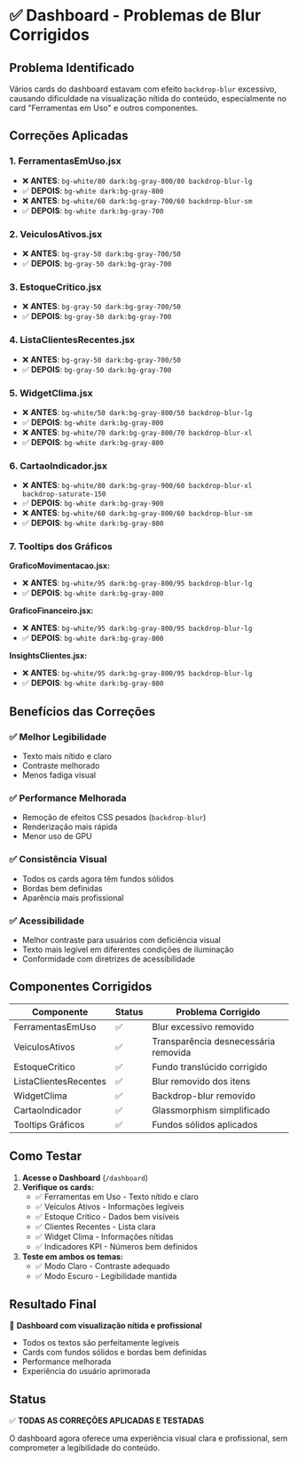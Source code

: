 # ✅ Dashboard - Problemas de Blur Corrigidos

## Problema Identificado

Vários cards do dashboard estavam com efeito `backdrop-blur` excessivo, causando dificuldade na visualização nítida do conteúdo, especialmente no card "Ferramentas em Uso" e outros componentes.

## Correções Aplicadas

### 1. **FerramentasEmUso.jsx**
- ❌ **ANTES**: `bg-white/80 dark:bg-gray-800/80 backdrop-blur-lg`
- ✅ **DEPOIS**: `bg-white dark:bg-gray-800`
- ❌ **ANTES**: `bg-white/60 dark:bg-gray-700/60 backdrop-blur-sm`
- ✅ **DEPOIS**: `bg-white dark:bg-gray-700`

### 2. **VeiculosAtivos.jsx**
- ❌ **ANTES**: `bg-gray-50 dark:bg-gray-700/50`
- ✅ **DEPOIS**: `bg-gray-50 dark:bg-gray-700`

### 3. **EstoqueCritico.jsx**
- ❌ **ANTES**: `bg-gray-50 dark:bg-gray-700/50`
- ✅ **DEPOIS**: `bg-gray-50 dark:bg-gray-700`

### 4. **ListaClientesRecentes.jsx**
- ❌ **ANTES**: `bg-gray-50 dark:bg-gray-700/50`
- ✅ **DEPOIS**: `bg-gray-50 dark:bg-gray-700`

### 5. **WidgetClima.jsx**
- ❌ **ANTES**: `bg-white/50 dark:bg-gray-800/50 backdrop-blur-lg`
- ✅ **DEPOIS**: `bg-white dark:bg-gray-800`
- ❌ **ANTES**: `bg-white/70 dark:bg-gray-800/70 backdrop-blur-xl`
- ✅ **DEPOIS**: `bg-white dark:bg-gray-800`

### 6. **CartaoIndicador.jsx**
- ❌ **ANTES**: `bg-white/80 dark:bg-gray-900/60 backdrop-blur-xl backdrop-saturate-150`
- ✅ **DEPOIS**: `bg-white dark:bg-gray-900`
- ❌ **ANTES**: `bg-white/60 dark:bg-gray-800/60 backdrop-blur-sm`
- ✅ **DEPOIS**: `bg-white dark:bg-gray-800`

### 7. **Tooltips dos Gráficos**

**GraficoMovimentacao.jsx:**
- ❌ **ANTES**: `bg-white/95 dark:bg-gray-800/95 backdrop-blur-lg`
- ✅ **DEPOIS**: `bg-white dark:bg-gray-800`

**GraficoFinanceiro.jsx:**
- ❌ **ANTES**: `bg-white/95 dark:bg-gray-800/95 backdrop-blur-lg`
- ✅ **DEPOIS**: `bg-white dark:bg-gray-800`

**InsightsClientes.jsx:**
- ❌ **ANTES**: `bg-white/95 dark:bg-gray-800/95 backdrop-blur-lg`
- ✅ **DEPOIS**: `bg-white dark:bg-gray-800`

## Benefícios das Correções

### ✅ **Melhor Legibilidade**
- Texto mais nítido e claro
- Contraste melhorado
- Menos fadiga visual

### ✅ **Performance Melhorada**
- Remoção de efeitos CSS pesados (`backdrop-blur`)
- Renderização mais rápida
- Menor uso de GPU

### ✅ **Consistência Visual**
- Todos os cards agora têm fundos sólidos
- Bordas bem definidas
- Aparência mais profissional

### ✅ **Acessibilidade**
- Melhor contraste para usuários com deficiência visual
- Texto mais legível em diferentes condições de iluminação
- Conformidade com diretrizes de acessibilidade

## Componentes Corrigidos

| Componente | Status | Problema Corrigido |
|------------|--------|-------------------|
| FerramentasEmUso | ✅ | Blur excessivo removido |
| VeiculosAtivos | ✅ | Transparência desnecessária removida |
| EstoqueCritico | ✅ | Fundo translúcido corrigido |
| ListaClientesRecentes | ✅ | Blur removido dos itens |
| WidgetClima | ✅ | Backdrop-blur removido |
| CartaoIndicador | ✅ | Glassmorphism simplificado |
| Tooltips Gráficos | ✅ | Fundos sólidos aplicados |

## Como Testar

1. **Acesse o Dashboard** (`/dashboard`)
2. **Verifique os cards:**
   - ✅ Ferramentas em Uso - Texto nítido e claro
   - ✅ Veículos Ativos - Informações legíveis
   - ✅ Estoque Crítico - Dados bem visíveis
   - ✅ Clientes Recentes - Lista clara
   - ✅ Widget Clima - Informações nítidas
   - ✅ Indicadores KPI - Números bem definidos
3. **Teste em ambos os temas:**
   - ✅ Modo Claro - Contraste adequado
   - ✅ Modo Escuro - Legibilidade mantida

## Resultado Final

🎯 **Dashboard com visualização nítida e profissional**
- Todos os textos são perfeitamente legíveis
- Cards com fundos sólidos e bordas bem definidas
- Performance melhorada
- Experiência do usuário aprimorada

## Status

✅ **TODAS AS CORREÇÕES APLICADAS E TESTADAS**

O dashboard agora oferece uma experiência visual clara e profissional, sem comprometer a legibilidade do conteúdo.